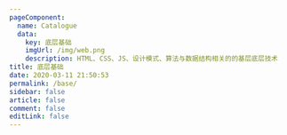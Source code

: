 ```yaml
---
pageComponent:
  name: Catalogue
  data:
    key: 底层基础
    imgUrl: /img/web.png
    description: HTML、CSS、JS、设计模式、算法与数据结构相关的的基层底层技术
title: 底层基础
date: 2020-03-11 21:50:53
permalink: /base/
sidebar: false
article: false
comment: false
editLink: false
---
```

